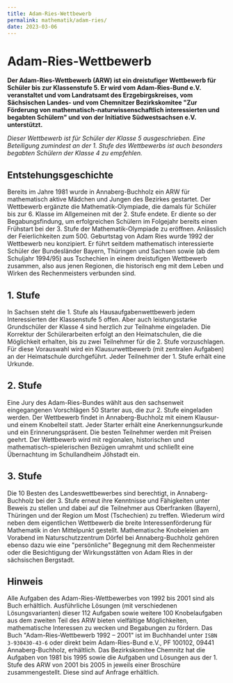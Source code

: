 ```yaml
---
title: Adam-Ries-Wettbewerb
permalink: mathematik/adam-ries/
date: 2023-03-06
---
```


# Adam-Ries-Wettbewerb

**Der Adam-Ries-Wettbewerb (ARW) ist ein dreistufiger Wettbewerb für Schüler bis zur Klassenstufe 5. Er wird vom Adam-Ries-Bund e.V. veranstaltet und vom Landratsamt des Erzgebirgskreises, vom Sächsischen Landes- und vom Chemnitzer Bezirkskomitee "Zur Förderung von mathematisch-naturwissenschaftlich interessierten und begabten Schülern" und von der Initiative Südwestsachsen e.V. unterstützt.**

*Dieser Wettbewerb ist für Schüler der Klasse 5 ausgeschrieben. Eine Beteiligung zumindest an der 1. Stufe des Wettbewerbs ist auch besonders begabten Schülern der Klasse 4 zu empfehlen.*

## Entstehungsgeschichte

Bereits im Jahre 1981 wurde in Annaberg-Buchholz ein ARW für mathematisch aktive Mädchen und Jungen des Bezirkes gestartet. Der Wettbewerb ergänzte die Mathematik-Olympiade, die damals für Schüler bis zur 6. Klasse im Allgemeinen mit der 2. Stufe endete. Er diente so der Begabungsfindung, um erfolgreichen Schülern im Folgejahr bereits einen Frühstart bei der 3. Stufe der Mathematik-Olympiade zu eröffnen. Anlässlich der Feierlichkeiten zum 500. Geburtstag von Adam Ries wurde 1992 der Wettbewerb neu konzipiert. Er führt seitdem mathematisch interessierte Schüler der Bundesländer Bayern, Thüringen und Sachsen sowie (ab dem Schuljahr 1994/95) aus Tschechien in einem dreistufigen Wettbewerb zusammen, also aus jenen Regionen, die historisch eng mit dem Leben und Wirken des Rechenmeisters verbunden sind.

## 1. Stufe

In Sachsen steht die 1. Stufe als Hausaufgabenwettbewerb jedem Interessierten der Klassenstufe 5 offen. Aber auch leistungsstarke Grundschüler der Klasse 4 sind herzlich zur Teilnahme eingeladen. Die Korrektur der Schülerarbeiten erfolgt an den Heimatschulen, die die Möglichkeit erhalten, bis zu zwei Teilnehmer für die 2. Stufe vorzuschlagen. Für diese Vorauswahl wird ein Klausurwettbewerb (mit zentralen Aufgaben) an der Heimatschule durchgeführt. Jeder Teilnehmer der 1. Stufe erhält eine Urkunde.

## 2. Stufe

Eine Jury des Adam-Ries-Bundes wählt aus den sachsenweit eingegangenen Vorschlägen 50 Starter aus, die zur 2. Stufe eingeladen werden. Der Wettbewerb findet in Annaberg-Buchholz mit einem Klausur- und einem Knobelteil statt. Jeder Starter erhält eine Anerkennungsurkunde und ein Erinnerungspräsent. Die besten Teilnehmer werden mit Preisen geehrt. Der Wettbewerb wird mit regionalen, historischen und mathematisch-spielerischen Bezügen umrahmt und schließt eine Übernachtung im Schullandheim Jöhstadt ein.

## 3. Stufe

Die 10 Besten des Landeswettbewerbes sind berechtigt, in Annaberg-Buchholz bei der 3. Stufe erneut ihre Kenntnisse und Fähigkeiten unter Beweis zu stellen und dabei auf die Teilnehmer aus Oberfranken (Bayern), Thüringen und der Region um Most (Tschechien) zu treffen. Wiederum wird neben dem eigentlichen Wettbewerb die breite Interessenförderung für Mathematik in den Mittelpunkt gestellt. Mathematische Knobeleien am Vorabend im Naturschutzzentrum Dörfel bei Annaberg-Buchholz gehören ebenso dazu wie eine "persönliche" Begegnung mit dem Rechenmeister oder die Besichtigung der Wirkungsstätten von Adam Ries in der sächsischen Bergstadt.

## Hinweis

Alle Aufgaben des Adam-Ries-Wettbewerbes von 1992 bis 2001 sind als Buch erhältlich. Ausführliche Lösungen (mit verschiedenen Lösungsvarianten) dieser 112 Aufgaben sowie weitere 100 Knobelaufgaben aus dem zweiten Teil des ARW bieten vielfältige Möglichkeiten, mathematische Interessen zu wecken und Begabungen zu fördern. Das Buch "Adam-Ries-Wettbewerb 1992 – 2001" ist im Buchhandel unter `ISBN 3-930430-43-6` oder direkt beim Adam-Ries-Bund e.V., PF 100102, 09441 Annaberg-Buchholz, erhältlich. Das Bezirkskomitee Chemnitz hat die Aufgaben von 1981 bis 1995 sowie die Aufgaben und Lösungen aus der 1. Stufe des ARW von 2001 bis 2005 in jeweils einer Broschüre zusammengestellt. Diese sind auf Anfrage erhältlich.